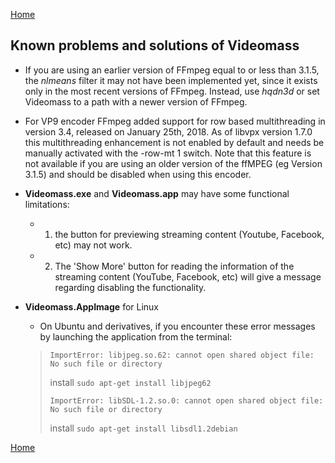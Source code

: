 [Home](index.md)

## Known problems and solutions of Videomass

- If you are using an earlier version of FFmpeg equal to or less than 3.1.5, the 
_nlmeans_ filter it may not have been implemented yet, since it exists only in 
the most recent versions of FFmpeg. Instead, use _hqdn3d_ or set Videomass to a 
path with a newer version of FFmpeg.

- For VP9 encoder FFmpeg added support for row based multithreading in version 
3.4, released on January 25th, 2018. As of libvpx version 1.7.0 this 
multithreading enhancement is not enabled by default and needs be manually 
activated with the -row-mt 1 switch. Note that this feature is not available 
if you are using an older version of the ffMPEG (eg Version 3.1.5) and should 
be disabled when using this encoder.

- **Videomass.exe** and **Videomass.app** may have some functional limitations:
   * 1) the button for previewing streaming content (Youtube, Facebook, etc) may not work.

   * 2) The 'Show More' button for reading the information of the streaming content (YouTube, Facebook, etc) will give a message regarding disabling the functionality.
   
- **Videomass.AppImage** for Linux
    * On Ubuntu and derivatives, if you encounter these error messages by launching the application from the terminal:   
  
    > `ImportError: libjpeg.so.62: cannot open shared object file: No such file or directory`   
    >
    > install `sudo apt-get install libjpeg62`   
    >
    > `ImportError: libSDL-1.2.so.0: cannot open shared object file: No such file or directory`   
    >
    > install `sudo apt-get install libsdl1.2debian`   

[Home](index.md)
